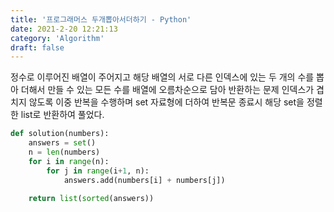 ```yaml
---
title: '프로그래머스 두개뽑아서더하기 - Python'
date: 2021-2-20 12:21:13
category: 'Algorithm'
draft: false
---
```

정수로 이루어진 배열이 주어지고 해당 배열의 서로 다른 인덱스에 있는 두 개의 수를 뽑아 더해서 만들 수 있는 모든 수를 배열에 오름차순으로 담아 반환하는 문제 인덱스가 겹치지 않도록 이중 반복을 수행하며 set 자료형에 더하여 반복문 종료시 해당 set을 정렬한 list로 반환하여 풀었다.
```python
def solution(numbers):
    answers = set()
    n = len(numbers)
    for i in range(n):
        for j in range(i+1, n):
            answers.add(numbers[i] + numbers[j])

    return list(sorted(answers))

```